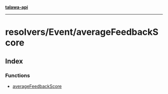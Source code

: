 [**talawa-api**](../../../README.md)

***

# resolvers/Event/averageFeedbackScore

## Index

### Functions

- [averageFeedbackScore](functions/averageFeedbackScore.md)
